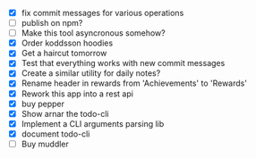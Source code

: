 - [x] fix commit messages for various operations
- [ ] publish on npm?
- [ ] Make this tool asyncronous somehow?
- [x] Order koddsson hoodies
- [x] Get a haircut tomorrow
- [x] Test that everything works with new commit messages
- [x] Create a similar utility for daily notes?
- [x] Rename header in rewards from 'Achievements' to 'Rewards'
- [x] Rework this app into a rest api
- [x] buy pepper
- [x] Show arnar the todo-cli
- [x] Implement a CLI arguments parsing lib
- [x] document todo-cli
- [ ] Buy muddler